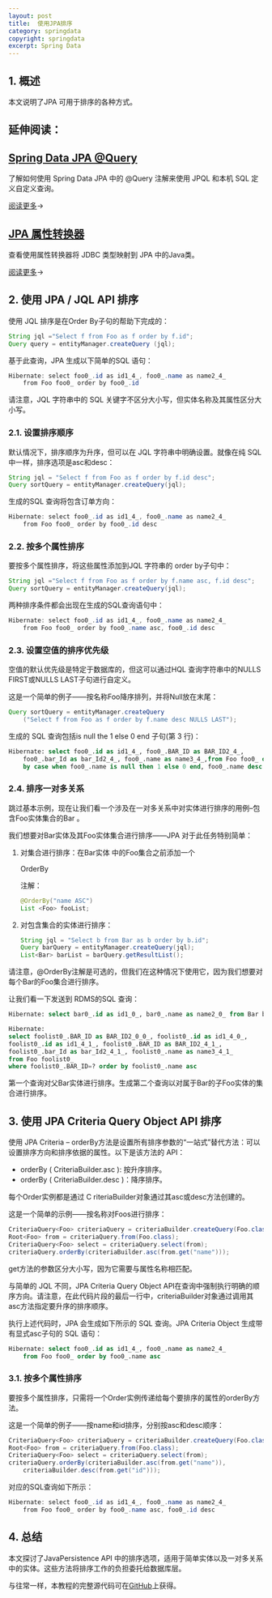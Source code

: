 ```yaml
---
layout: post
title:  使用JPA排序
category: springdata
copyright: springdata
excerpt: Spring Data
---
```


## 1. 概述

本文说明了JPA 可用于排序的各种方式。

## 延伸阅读：

## [Spring Data JPA @Query](https://www.baeldung.com/spring-data-jpa-query)

了解如何使用 Spring Data JPA 中的 @Query 注解来使用 JPQL 和本机 SQL 定义自定义查询。

[阅读更多](https://www.baeldung.com/spring-data-jpa-query)→

## [JPA 属性转换器](https://www.baeldung.com/jpa-attribute-converters)

查看使用属性转换器将 JDBC 类型映射到 JPA 中的Java类。

[阅读更多](https://www.baeldung.com/jpa-attribute-converters)→

## 2. 使用 JPA / JQL API 排序

使用 JQL 排序是在Order By子句的帮助下完成的：

```java
String jql ="Select f from Foo as f order by f.id";
Query query = entityManager.createQuery (jql);
```

基于此查询，JPA 生成以下简单的SQL 语句：

```java
Hibernate: select foo0_.id as id1_4_, foo0_.name as name2_4_ 
    from Foo foo0_ order by foo0_.id
```

请注意，JQL 字符串中的 SQL 关键字不区分大小写，但实体名称及其属性区分大小写。

### 2.1. 设置排序顺序

默认情况下，排序顺序为升序，但可以在 JQL 字符串中明确设置。就像在纯 SQL 中一样，排序选项是asc和desc：

```java
String jql = "Select f from Foo as f order by f.id desc";
Query sortQuery = entityManager.createQuery(jql);
```

生成的SQL 查询将包含订单方向：

```java
Hibernate: select foo0_.id as id1_4_, foo0_.name as name2_4_ 
    from Foo foo0_ order by foo0_.id desc
```

### 2.2. 按多个属性排序

要按多个属性排序，将这些属性添加到JQL 字符串的 order by子句中：

```java
String jql ="Select f from Foo as f order by f.name asc, f.id desc";
Query sortQuery = entityManager.createQuery(jql);
```

两种排序条件都会出现在生成的SQL查询语句中：

```java
Hibernate: select foo0_.id as id1_4_, foo0_.name as name2_4_ 
    from Foo foo0_ order by foo0_.name asc, foo0_.id desc
```

### 2.3. 设置空值的排序优先级

空值的默认优先级是特定于数据库的，但这可以通过HQL 查询字符串中的NULLS FIRST或NULLS LAST子句进行自定义。

这是一个简单的例子——按名称Foo降序排列，并将Null放在末尾：

```java
Query sortQuery = entityManager.createQuery
    ("Select f from Foo as f order by f.name desc NULLS LAST");
```

生成的 SQL 查询包括is null the 1 else 0 end 子句(第 3 行)：

```sql
Hibernate: select foo0_.id as id1_4_, foo0_.BAR_ID as BAR_ID2_4_, 
    foo0_.bar_Id as bar_Id2_4_, foo0_.name as name3_4_,from Foo foo0_ order 
    by case when foo0_.name is null then 1 else 0 end, foo0_.name desc
```

### 2.4. 排序一对多关系

跳过基本示例，现在让我们看一个涉及在一对多关系中对实体进行排序的用例–包含Foo实体集合的Bar 。

我们想要对Bar实体及其Foo实体集合进行排序——JPA 对于此任务特别简单：

1.  对集合进行排序：在Bar实体 中的Foo集合之前添加一个

    OrderBy

    注解：

    

    

    

    

    ```java
    @OrderBy("name ASC")
    List <Foo> fooList;
    ```

2.  对包含集合的实体进行排序：

    ```java
    String jql = "Select b from Bar as b order by b.id";
    Query barQuery = entityManager.createQuery(jql);
    List<Bar> barList = barQuery.getResultList();
    ```

请注意，@OrderBy注解是可选的，但我们在这种情况下使用它，因为我们想要对每个Bar的Foo集合进行排序。

让我们看一下发送到 RDMS的SQL 查询：

```sql
Hibernate: select bar0_.id as id1_0_, bar0_.name as name2_0_ from Bar bar0_ order by bar0_.id

Hibernate: 
select foolist0_.BAR_ID as BAR_ID2_0_0_, foolist0_.id as id1_4_0_, 
foolist0_.id as id1_4_1_, foolist0_.BAR_ID as BAR_ID2_4_1_, 
foolist0_.bar_Id as bar_Id2_4_1_, foolist0_.name as name3_4_1_ 
from Foo foolist0_ 
where foolist0_.BAR_ID=? order by foolist0_.name asc

```

第一个查询对父Bar实体进行排序。生成第二个查询以对属于Bar的子Foo实体的集合进行排序。

## 3. 使用 JPA Criteria Query Object API 排序

使用 JPA Criteria – orderBy方法是设置所有排序参数的“一站式”替代方法：可以设置排序方向和排序依据的属性。以下是该方法的 API：

-   orderBy ( CriteriaBuilder.asc ): 按升序排序。
-   orderBy ( CriteriaBuilder.desc )：降序排序。

每个Order实例都是通过 C riteriaBuilder对象通过其asc或desc方法创建的。

这是一个简单的示例——按名称对Foos进行排序：

```java
CriteriaQuery<Foo> criteriaQuery = criteriaBuilder.createQuery(Foo.class);
Root<Foo> from = criteriaQuery.from(Foo.class);
CriteriaQuery<Foo> select = criteriaQuery.select(from);
criteriaQuery.orderBy(criteriaBuilder.asc(from.get("name")));
```

get方法的参数区分大小写，因为它需要与属性名称相匹配。

与简单的 JQL 不同，JPA Criteria Query Object API在查询中强制执行明确的顺序方向。请注意，在此代码片段的最后一行中，criteriaBuilder对象通过调用其asc方法指定要升序的排序顺序。

执行上述代码时，JPA 会生成如下所示的 SQL 查询。JPA Criteria Object 生成带有显式asc子句的 SQL 语句：

```sql
Hibernate: select foo0_.id as id1_4_, foo0_.name as name2_4_
    from Foo foo0_ order by foo0_.name asc
```

### 3.1. 按多个属性排序

要按多个属性排序，只需将一个Order实例传递给每个要排序的属性的orderBy方法。

这是一个简单的例子——按name和id排序，分别按asc和desc顺序：

```java
CriteriaQuery<Foo> criteriaQuery = criteriaBuilder.createQuery(Foo.class);
Root<Foo> from = criteriaQuery.from(Foo.class); 
CriteriaQuery<Foo> select = criteriaQuery.select(from); 
criteriaQuery.orderBy(criteriaBuilder.asc(from.get("name")),
    criteriaBuilder.desc(from.get("id")));
```

对应的SQL查询如下所示：

```java
Hibernate: select foo0_.id as id1_4_, foo0_.name as name2_4_ 
    from Foo foo0_ order by foo0_.name asc, foo0_.id desc
```

## 4. 总结

本文探讨了JavaPersistence API 中的排序选项，适用于简单实体以及一对多关系中的实体。这些方法将排序工作的负担委托给数据库层。

与往常一样，本教程的完整源代码可在[GitHub](https://github.com/tuyucheng7/taketoday-tutorial4j/tree/master/spring-data-modules)上获得。